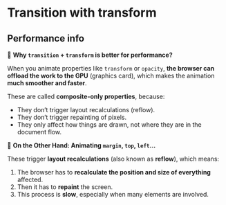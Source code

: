 # Transition with transform

## Performance info

🧠 **Why `transition` + `transform` is better for performance?**

When you animate properties like `transform` or `opacity`, **the browser can offload the work to the GPU** (graphics card), which makes the animation **much smoother and faster**.

These are called **composite-only properties**, because:

- They don’t trigger layout recalculations (reflow).
- They don’t trigger repainting of pixels.
- They only affect how things are drawn, not where they are in the document flow.

🚫 **On the Other Hand: Animating `margin`, `top`, `left`...**

These trigger **layout recalculations** (also known as **reflow**), which means:

1. The browser has to **recalculate the position and size of everything** affected.
2. Then it has to **repaint** the screen.
3. This process is **slow**, especially when many elements are involved.
